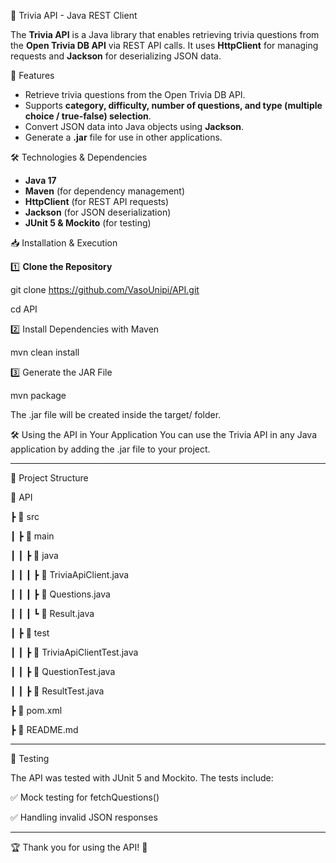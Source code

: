 🎯 Trivia API - Java REST Client

The **Trivia API** is a Java library that enables retrieving trivia questions from the **Open Trivia DB API** via REST API calls. It uses **HttpClient** for managing requests and **Jackson** for deserializing JSON data.

🚀 Features
- Retrieve trivia questions from the Open Trivia DB API.
- Supports **category, difficulty, number of questions, and type (multiple choice / true-false) selection**.
- Convert JSON data into Java objects using **Jackson**.
- Generate a **.jar** file for use in other applications.

🛠️ Technologies & Dependencies
- **Java 17**
- **Maven** (for dependency management)
- **HttpClient** (for REST API requests)
- **Jackson** (for JSON deserialization)
- **JUnit 5 & Mockito** (for testing)

📥 Installation & Execution

1️⃣ **Clone the Repository**

git clone https://github.com/VasoUnipi/API.git

cd API

2️⃣ Install Dependencies with Maven

mvn clean install

3️⃣ Generate the JAR File

mvn package

The .jar file will be created inside the target/ folder.

🛠️ Using the API in Your Application
You can use the Trivia API in any Java application by adding the .jar file to your project.

-------------------------------------------------------------------------------------------------

📂 Project Structure

📁 API

 ┣ 📂 src
 
 ┃ ┣ 📂 main
 
 ┃ ┃ ┣ 📂 java
 
 ┃ ┃ ┃ ┣ 📜 TriviaApiClient.java
 
 ┃ ┃ ┃ ┣ 📜 Questions.java
 
 ┃ ┃ ┃ ┗ 📜 Result.java
 
 ┃ ┣ 📂 test
 
 ┃ ┃ ┣ 📜 TriviaApiClientTest.java
 
 ┃ ┃ ┣ 📜 QuestionTest.java
 
 ┃ ┃ ┣ 📜 ResultTest.java
 
 ┣ 📜 pom.xml
 
 ┣ 📜 README.md
 
-------------------------------------------------------------------------------------------------

🧪 Testing

The API was tested with JUnit 5 and Mockito. The tests include: 

✅ Mock testing for fetchQuestions()

✅ Handling invalid JSON responses

-------------------------------------------------------------------------------------------------

🏆 Thank you for using the API! 🎉
